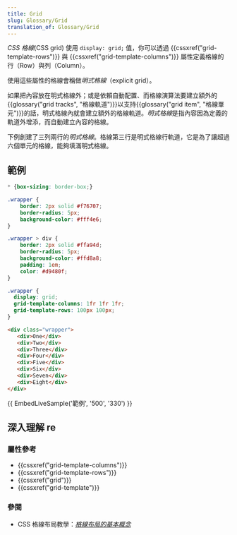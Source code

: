 ```yaml
---
title: Grid
slug: Glossary/Grid
translation_of: Glossary/Grid
---
```

_CSS 格線_(CSS grid) 使用 `display: grid;` 值，你可以透過 {{cssxref("grid-template-rows")}} 與 {{cssxref("grid-template-columns")}} 屬性定義格線的行（Row）與列（Column）。

使用這些屬性的格線會稱做*明式格線*（explicit grid）。

如果把內容放在明式格線外；或是依賴自動配置、而格線演算法要建立額外的{{glossary("grid tracks", "格線軌道")}}以支持{{glossary("grid item", "格線單元")}}的話，明式格線內就會建立額外的格線軌道。*明式格線*是指內容因為定義的軌道外增添，而自動建立內容的格線。

下例創建了三列兩行的*明式格線*。格線第三行是明式格線行軌道，它是為了讓超過六個單元的格線，能夠填滿明式格線。

## 範例

```css hidden
* {box-sizing: border-box;}

.wrapper {
    border: 2px solid #f76707;
    border-radius: 5px;
    background-color: #fff4e6;
}

.wrapper > div {
    border: 2px solid #ffa94d;
    border-radius: 5px;
    background-color: #ffd8a8;
    padding: 1em;
    color: #d9480f;
}
```

```css
.wrapper {
  display: grid;
  grid-template-columns: 1fr 1fr 1fr;
  grid-template-rows: 100px 100px;
}
```

```html
<div class="wrapper">
   <div>One</div>
   <div>Two</div>
   <div>Three</div>
   <div>Four</div>
   <div>Five</div>
   <div>Six</div>
   <div>Seven</div>
   <div>Eight</div>
</div>
```

{{ EmbedLiveSample('範例', '500', '330') }}

## 深入理解 re

### 屬性參考

- {{cssxref("grid-template-columns")}}
- {{cssxref("grid-template-rows")}}
- {{cssxref("grid")}}
- {{cssxref("grid-template")}}

### 參閱

- CSS 格線布局教學：_[格線布局的基本概念](/zh-TW/docs/Web/CSS/CSS_Grid_Layout/Basic_Concepts_of_Grid_Layout)_
